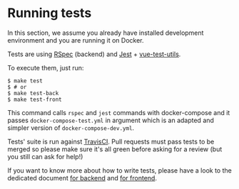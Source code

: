 # Running tests

In this section, we assume you already have installed development environment
and you are running it on Docker.

Tests are using [RSpec](http://rspec.info/) (backend) and [Jest](http://facebook.github.io/jest/) +
[vue-test-utils](https://vue-test-utils.vuejs.org/en/).

To execute them, just run:

```console
$ make test
$ # or
$ make test-back
$ make test-front
```

This command calls `rspec` and `jest` commands with docker-compose and it
passes `docker-compose-test.yml` in argument which is an adapted and simpler
version of `docker-compose-dev.yml`.

Tests' suite is run against [TravisCI](https://travis-ci.org/lessy-community/lessy).
Pull requests must pass tests to be merged so please make sure it's all green
before asking for a review (but you still can ask for help!)

If you want to know more about how to write tests, please have a look to the
dedicated document [for backend](backend/writing_tests.md) and [for
frontend](frontend/writing_tests.md).
